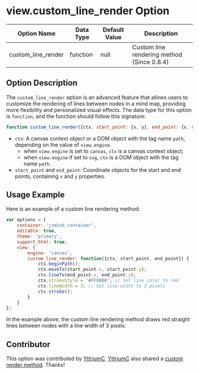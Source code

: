# view.custom_line_render Option

| Option Name | Data Type | Default Value | Description |
| --- | --- | --- | --- |
| custom_line_render | function | null | Custom line rendering method (Since 0.8.4) |

## Option Description

The `custom_line_render` option is an advanced feature that allows users to customize the rendering of lines between nodes in a mind map, providing more flexibility and personalized visual effects. The data type for this option is `function`, and the function should follow this signature:

```javascript
function custom_line_render({ctx, start_point: {x, y}, end_point: {x, y}}): void
```

- `ctx`: A canvas context object or a DOM object with the tag name `path`, depending on the value of `view.engine`.
    - when `view.engine` is set to `canvas`, `ctx` is a canvas context object;
    - when `view.engine` if set to `svg`, `ctx` is a DOM object with the tag name `path`.
- `start_point` and `end_point`: Coordinate objects for the start and end points, containing `x` and `y` properties.

## Usage Example

Here is an example of a custom line rendering method:

```javascript
var options = {
    container: 'jsmind_container',
    editable: true,
    theme: 'primary',
    support_html: true,
    view: {
        engine: 'canvas',
        custom_line_render: function({ctx, start_point, end_point}) {
            ctx.beginPath();
            ctx.moveTo(start_point.x, start_point.y);
            ctx.lineTo(end_point.x, end_point.y);
            ctx.strokeStyle = '#FF0000'; // Set line color to red
            ctx.lineWidth = 3; // Set line width to 3 pixels
            ctx.stroke();
        }
    }
};
```

In the example above, the custom line rendering method draws red straight lines between nodes with a line width of 3 pixels.

## Contributor

This option was contributed by [YttriumC](https://github.com/YttriumC), [YttriumC](https://github.com/YttriumC) also shared a [custom render method](https://github.com/hizzgdev/jsmind/discussions/608). Thanks!
